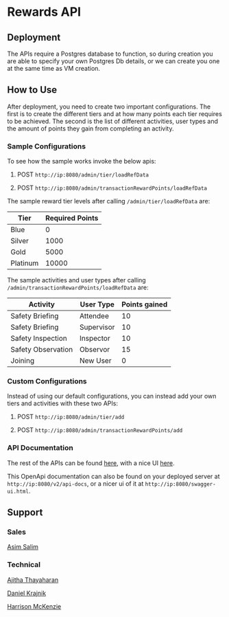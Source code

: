 # Rewards API

## Deployment

The APIs require a Postgres database to function, so during creation you are able to specify your own Postgres Db details, or we can create you one at the same time as VM creation.

## How to Use

After deployment, you need to create two important configurations. The first is to create the different tiers and at how many points each tier requires to be achieved. The second is the list of different activities, user types and the amount of points they gain from completing an activity.

### Sample Configurations

To see how the sample works invoke the below apis:

1. POST `http://ip:8080/admin/tier/loadRefData`

2. POST `http://ip:8080/admin/transactionRewardPoints/loadRefData`

The sample reward tier levels after calling `/admin/tier/loadRefData` are:

| Tier     | Required Points |
| -------- | --------------- |
| Blue     | 0               |
| Silver   | 1000            |
| Gold     | 5000            |
| Platinum | 10000           |

The sample activities and user types after calling `/admin/transactionRewardPoints/loadRefData` are:

| Activity           | User Type  | Points gained |
| ------------------ | ---------- | ------------- |
| Safety Briefing    | Attendee   | 10            |
| Safety Briefing    | Supervisor | 10            |
| Safety Inspection  | Inspector  | 10            |
| Safety Observation | Observor   | 15            |
| Joining            | New User   | 0             |

### Custom Configurations

Instead of using our default configurations, you can instead add your own tiers and activities with these two APIs:

1. POST `http://ip:8080/admin/tier/add`

2. POST `http://ip:8080/admin/transactionRewardPoints/add`

### API Documentation

The rest of the APIs can be found [here](./api-docs.json), with a nice UI [here](./docs.html).

This OpenApi documentation can also be found on your deployed server at `http://ip:8080/v2/api-docs`, or a nicer ui of it at `http://ip:8080/swagger-ui.html`.

## Support

### Sales

[Asim Salim](mailto:Asim.Salim@bcstechnology.com.au)

### Technical

[Ajitha Thayaharan](mailto:Ajitha.Thayaharan@bcstechnology.com.au)

[Daniel Krajnik](mailto:Daniel.Krajnik@bcstechnology.com.au)

[Harrison McKenzie](mailto:Harrison.Mckenzie@bcstechnology.com.au)
